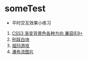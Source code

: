 # someTest
- 平时交互效果小练习
1. [CSS3 渐变背景色各种方向 兼容IE9+](posts/CSS3GradientBackgroundColor.html)
2. [别踩白块](posts/Don'tTapTheWhite.html)
3. [祖玛游戏](posts/zumaGame.html)
4. [瀑布流图片](posts/waterfallFlowImgs/index.html)
